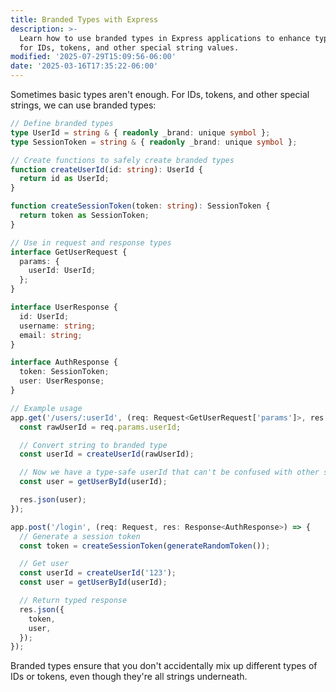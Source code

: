 ```yaml
---
title: Branded Types with Express
description: >-
  Learn how to use branded types in Express applications to enhance type safety
  for IDs, tokens, and other special string values.
modified: '2025-07-29T15:09:56-06:00'
date: '2025-03-16T17:35:22-06:00'
---
```


Sometimes basic types aren't enough. For IDs, tokens, and other special strings, we can use branded types:

```typescript
// Define branded types
type UserId = string & { readonly _brand: unique symbol };
type SessionToken = string & { readonly _brand: unique symbol };

// Create functions to safely create branded types
function createUserId(id: string): UserId {
  return id as UserId;
}

function createSessionToken(token: string): SessionToken {
  return token as SessionToken;
}

// Use in request and response types
interface GetUserRequest {
  params: {
    userId: UserId;
  };
}

interface UserResponse {
  id: UserId;
  username: string;
  email: string;
}

interface AuthResponse {
  token: SessionToken;
  user: UserResponse;
}

// Example usage
app.get('/users/:userId', (req: Request<GetUserRequest['params']>, res: Response<UserResponse>) => {
  const rawUserId = req.params.userId;

  // Convert string to branded type
  const userId = createUserId(rawUserId);

  // Now we have a type-safe userId that can't be confused with other string IDs
  const user = getUserById(userId);

  res.json(user);
});

app.post('/login', (req: Request, res: Response<AuthResponse>) => {
  // Generate a session token
  const token = createSessionToken(generateRandomToken());

  // Get user
  const userId = createUserId('123');
  const user = getUserById(userId);

  // Return typed response
  res.json({
    token,
    user,
  });
});
```

Branded types ensure that you don't accidentally mix up different types of IDs or tokens, even though they're all strings underneath.
